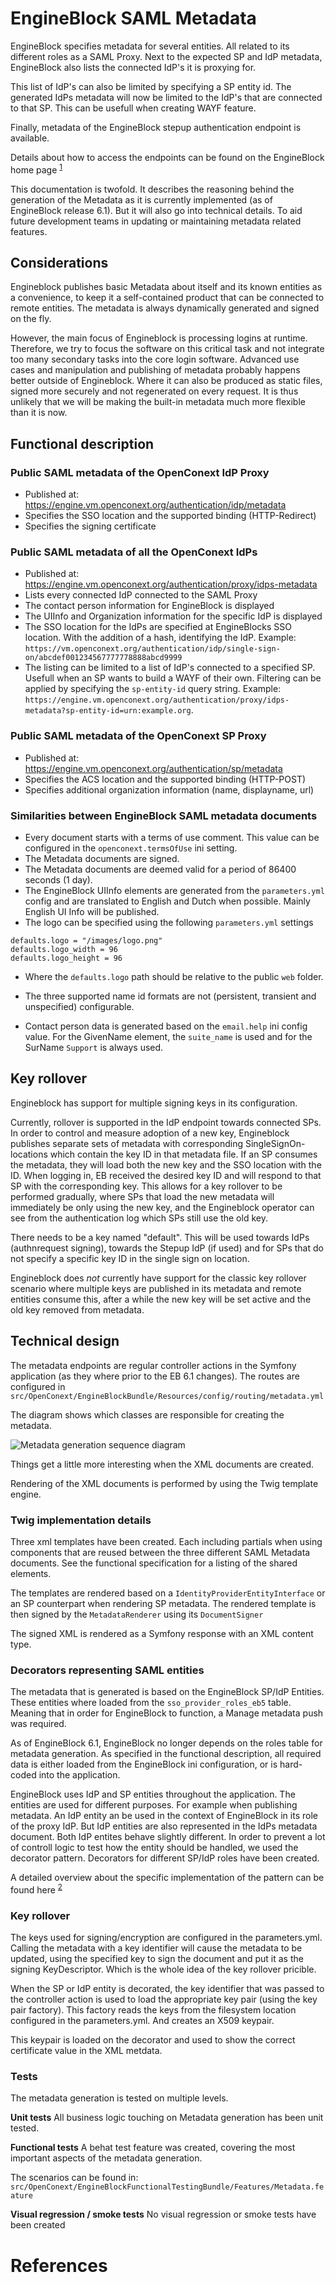 # EngineBlock SAML Metadata

EngineBlock specifies metadata for several entities. All related to its different roles as a SAML Proxy. Next to the
expected SP and IdP metadata, EngineBlock also lists the connected IdP's it is proxying for.

This list of IdP's can also be limited by specifying a SP entity id. The generated IdPs metadata will now be limited to
the IdP's that are connected to that SP. This can be usefull when creating WAYF feature.

Finally, metadata of the EngineBlock stepup authentication endpoint is available.

Details about how to access the endpoints can be found on the EngineBlock home page <sup>[1]</sup>

This documentation is twofold. It describes the reasoning behind the generation of the Metadata as it is currently
implemented (as of EngineBlock release 6.1). But it will also go into technical details. To aid future development teams
in updating or maintaining metadata related features.

## Considerations

Engineblock publishes basic Metadata about itself and its known entities as a convenience, to keep it
a self-contained product that can be connected to remote entities. The metadata is always dynamically
generated and signed on the fly.

However, the main focus of Engineblock is processing logins at runtime. Therefore, we try to
focus the software on this critical task and not integrate too many secondary tasks into the
core login software. Advanced use cases and manipulation and publishing of metadata probably
happens better outside of Engineblock. Where it can also be produced as static files, signed
more securely and not regenerated on every request. It is thus unlikely that we will be making
the built-in metadata much more flexible than it is now.

## Functional description

### Public SAML metadata of the OpenConext IdP Proxy

* Published at: https://engine.vm.openconext.org/authentication/idp/metadata
* Specifies the SSO location and the supported binding (HTTP-Redirect)
* Specifies the signing certificate

### Public SAML metadata of all the OpenConext IdPs

* Published at: https://engine.vm.openconext.org/authentication/proxy/idps-metadata
* Lists every connected IdP connected to the SAML Proxy
* The contact person information for EngineBlock is displayed
* The UIInfo and Organization information for the specific IdP is displayed
* The SSO location for the IdPs are specified at EngineBlocks SSO location. With the addition of a hash, identifying the
  IdP. Example: `https://vm.openconext.org/authentication/idp/single-sign-on/abcdef001234567777778888abcd9999`
* The listing can be limited to a list of IdP's connected to a specified SP. Usefull when an SP wants to build a WAYF of
  their own. Filtering can be applied by specifying the `sp-entity-id` query string. Example:
  `https://engine.vm.openconext.org/authentication/proxy/idps-metadata?sp-entity-id=urn:example.org`.


### Public SAML metadata of the OpenConext SP Proxy

* Published at: https://engine.vm.openconext.org/authentication/sp/metadata
* Specifies the ACS location and the supported binding (HTTP-POST)
* Specifies additional organization information (name, displayname, url)

### Similarities between EngineBlock SAML metadata documents
* Every document starts with a terms of use comment. This value can be configured in the `openconext.termsOfUse` ini
  setting.
* The Metadata documents are signed.
* The Metadata documents are deemed valid for a period of 86400 seconds (1 day).
* The EngineBlock UIInfo elements are generated from the `parameters.yml` config and are translated to English and
Dutch when possible. Mainly English UI Info will be published.
* The logo can be specified using the following `parameters.yml` settings

```
defaults.logo = "/images/logo.png"
defaults.logo_width = 96
defaults.logo_height = 96
```

* Where the `defaults.logo` path should be relative to the public `web` folder.

* The three supported name id formats are not (persistent, transient and unspecified) configurable.

* Contact person data is generated based on the `email.help` ini config value. For the GivenName element, the
`suite_name` is used and for the SurName `Support` is always used.


## Key rollover

Engineblock has support for multiple signing keys in its configuration.

Currently, rollover is supported in the IdP endpoint towards connected SPs. In order to control
and measure adoption of a new key, Engineblock publishes separate sets of metadata with corresponding
SingleSignOn-locations which contain the key ID in that metadata file. If an SP consumes the metadata,
they will load both the new key and the SSO location with the ID. When logging in, EB received the
desired key ID and will respond to that SP with the corresponding key. This allows for a key rollover
to be performed gradually, where SPs that load the new metadata will immediately be only using the
new key, and the Engineblock operator can see from the authentication log which SPs still use the
old key.

There needs to be a key named "default". This will be used towards IdPs (authnrequest signing),
towards the Stepup IdP (if used) and for SPs that do not specify a specific key ID in the single
sign on location.

Engineblock does *not* currently have support for the classic key rollover scenario where multiple
keys are published in its metadata and remote entities consume this, after a while the new key
will be set active and the old key removed from metadata.

## Technical design
The metadata endpoints are regular controller actions in the Symfony application (as they where prior to the EB 6.1
changes). The routes are configured in `src/OpenConext/EngineBlockBundle/Resources/config/routing/metadata.yml`

The diagram shows which classes are responsible for creating the metadata.

![Metadata generation sequence diagram](metadata_generation.png)

Things get a little more interesting when the XML documents are created.

Rendering of the XML documents is performed by using the Twig template engine.

### Twig implementation details
Three xml templates have been created. Each including partials when using components that are reused between the three
different SAML Metadata documents. See the functional specification for a listing of the shared elements.

The templates are rendered based on a `IdentityProviderEntityInterface` or an SP counterpart when rendering SP metadata.
The rendered template is then signed by the `MetadataRenderer` using its `DocumentSigner`

The signed XML is rendered as a Symfony response with an XML content type.

### Decorators representing SAML entities
The metadata that is generated is based on the EngineBlock SP/IdP Entities. These entities where loaded from the
`sso_provider_roles_eb5` table. Meaning that in order for EngineBlock to function, a Manage metadata push was required.

As of EngineBlock 6.1, EngineBlock no longer depends on the roles table for metadata generation. As specified in the
functional description, all required data is either loaded from the EngineBlock ini configuration, or is hard-coded into
the application.

EngineBlock uses IdP and SP entities throughout the application. The entities are used for different purposes. For
example when publishing metadata. An IdP entity an be used in the context of EngineBlock in its role of the proxy IdP.
But IdP entities are also represented in the IdPs metadata document. Both IdP entites behave slightly different. In
order to prevent a lot of controll logic to test how the entity should be handled, we used the decorator pattern.
Decorators for different SP/IdP roles have been created.

A detailed overview about the specific implementation of the pattern can be found here <sup>[2]</sup>

### Key rollover
The keys used for signing/encryption are configured in the parameters.yml. Calling the metadata with a key identifier
will cause the metadata to be updated, using the specified key to sign the document and put it as the signing
KeyDescriptor. Which is the whole idea of the key rollover pricible.

When the SP or IdP entity is decorated, the key identifier that was passed to the controller action is used to load the
appropriate key pair (using the key pair factory). This factory reads the keys from the filesystem location configured
in the parameters.yml. And creates an X509 keypair.

This keypair is loaded on the decorator and used to show the correct certificate value in the XML metdata.

### Tests

The metadata generation is tested on multiple levels.

**Unit tests**
All business logic touching on Metadata generation has been unit tested.

**Functional tests**
A behat test feature was created, covering the most important aspects of the metadata generation.

The scenarios can be found in: `src/OpenConext/EngineBlockFunctionalTestingBundle/Features/Metadata.feature`

**Visual regression / smoke tests**
No visual regression or smoke tests have been created


# References
[1]: https://engine.vm.openconext.org/
[2]: metadata_decorators.md

